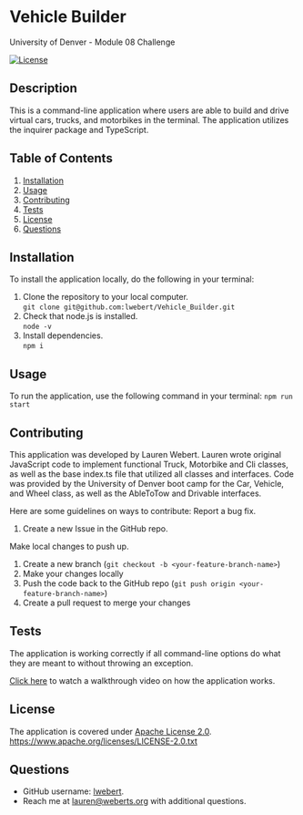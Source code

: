# Vehicle Builder
University of Denver - Module 08 Challenge

[![License](https://img.shields.io/badge/License-Apache_2.0-blue.svg)](https://opensource.org/licenses/Apache-2.0)

## Description
This is a command-line application where users are able to build and drive virtual cars, trucks, and motorbikes in the terminal. The application utilizes the inquirer package and TypeScript.

## Table of Contents
1. [Installation](#installation)
2. [Usage](#usage)
3. [Contributing](#contributing)
4. [Tests](#tests)
5. [License](#license)
6. [Questions](#questions)


## Installation
To install the application locally, do the following in your terminal:

1. Clone the repository to your local computer.  
   `git clone git@github.com:lwebert/Vehicle_Builder.git`
2. Check that node.js is installed.  
   `node -v`
3. Install dependencies.  
   `npm i`

## Usage
To run the application, use the following command in your terminal: `npm run start`

## Contributing
This application was developed by Lauren Webert. Lauren wrote original JavaScript code to implement functional Truck, Motorbike and Cli classes, as well as the base index.ts file that utilized all classes and interfaces. Code was provided by the University of Denver boot camp for the Car, Vehicle, and Wheel class, as well as the AbleToTow and Drivable interfaces.

Here are some guidelines on ways to contribute:
Report a bug fix.
1. Create a new Issue in the GitHub repo.

Make local changes to push up.
1. Create a new branch (`git checkout -b <your-feature-branch-name>`)
2. Make your changes locally
3. Push the code back to the GitHub repo (`git push origin <your-feature-branch-name>`)
4. Create a pull request to merge your changes

## Tests
The application is working correctly if all command-line options do what they are meant to without throwing an exception.

[Click here](https://app.screencastify.com/v3/watch/MutNy8RwUsChlxPeAamq) to watch a walkthrough video on how the application works.

## License
The application is covered under [Apache License 2.0](https://www.apache.org/licenses/LICENSE-2.0.txt).   
https://www.apache.org/licenses/LICENSE-2.0.txt


## Questions
- GitHub username: [lwebert](https://github.com/lwebert).
- Reach me at [lauren@weberts.org](lauren@weberts.org) with additional questions.
